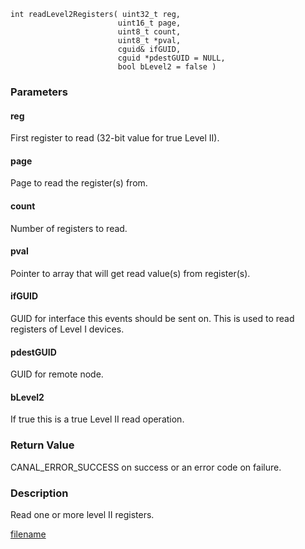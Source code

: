 


```clike
int readLevel2Registers( uint32_t reg,
                        uint16_t page,
                        uint8_t count,
                        uint8_t *pval,
                        cguid& ifGUID,
                        cguid *pdestGUID = NULL,
                        bool bLevel2 = false )
```

### Parameters

#### reg
First register to read (32-bit value for true Level II).

#### page
Page to read the register(s) from.

#### count
Number of registers to read.

#### pval
Pointer to array that will get read value(s) from register(s).

#### ifGUID
GUID for interface this events should be sent on. This is used to read registers of Level I devices.

#### pdestGUID
GUID for remote node.

#### bLevel2
If true this is a true Level II read operation.

### Return Value
CANAL_ERROR_SUCCESS on success or an error code on failure. 

### Description
Read one or more level II registers. 



[filename](./bottom_copyright.md ':include')